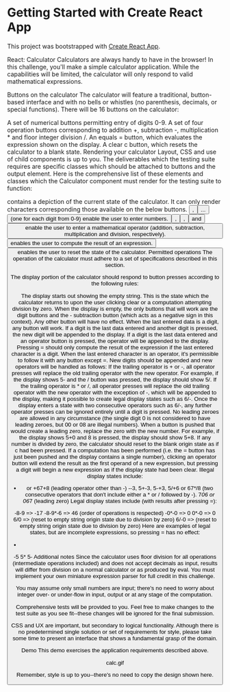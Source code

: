 # Getting Started with Create React App

This project was bootstrapped with [Create React App](https://github.com/facebook/create-react-app).

React: Calculator
Calculators are always handy to have in the browser! In this challenge, you'll make a simple calculator application. While the capabilities will be limited, the calculator will only respond to valid mathematical expressions.

Buttons on the calculator
The calculator will feature a traditional, button-based interface and with no bells or whistles (no parenthesis, decimals, or special functions). There will be 16 buttons on the calculator:

A set of numerical buttons permitting entry of digits 0-9.
A set of four operation buttons corresponding to addition +, subtraction -, multiplication * and floor integer division /.
An equals = button, which evaluates the expression shown on the display.
A clear c button, which resets the calculator to a blank state.
Rendering your calculator
Layout, CSS and use of child components is up to you. The deliverables which the testing suite requires are specific classes which should be attached to buttons and the output element. Here is the comprehensive list of these elements and classes which the Calculator component must render for the testing suite to function:

<div class="output"> contains a depiction of the current state of the calculator. It can only render characters corresponding those available on the below buttons.
<button class="digit-0">, <button class="digit-1"> ... <button class="digit-9"> (one for each digit from 0-9) enable the user to enter numbers.
<button class="op-add">, <button class="op-sub">, <button class="op-mul"> and <button class="op-div"> enable the user to enter a mathematical operator (addition, subtraction, multiplication and division, respectively).
<button class="eq"> enables the user to compute the result of an expression.
<button class="clear"> enables the user to reset the state of the calculator.
Permitted operations
The operation of the calculator must adhere to a set of specifications described in this section.

The display portion of the calculator should respond to button presses according to the following rules:

The display starts out showing the empty string. This is the state which the calculator returns to upon the user clicking clear or a computation attempting division by zero.
When the display is empty, the only buttons that will work are the digit buttons and the - subtraction button (which acts as a negative sign in this context). Any other button will have no effect.
When the last entered data is a digit, any button will work.
If a digit is the last data entered and another digit is pressed, the new digit will be appended to the display.
If a digit is the last data entered and an operator button is pressed, the operator will be appended to the display.
Pressing = should only compute the result of the expression if the last entered character is a digit.
When the last entered character is an operator, it's permissible to follow it with any button except =. New digits should be appended and new operators will be handled as follows:
If the trailing operator is + or -, all operator presses will replace the old trailing operator with the new operator. For example, if the display shows 5- and the / button was pressed, the display should show 5/.
If the trailing operator is * or /, all operator presses will replace the old trailing operator with the new operator with the exception of -, which will be appended to the display, making it possible to create legal display states such as 6/-.
Once the display enters a state with two consecutive operators such as 6/-, any further operator presses can be ignored entirely until a digit is pressed.
No leading zeroes are allowed in any circumstance (the single digit 0 is not considered to have leading zeroes, but 00 or 08 are illegal numbers). When a button is pushed that would create a leading zero, replace the zero with the new number. For example, if the display shows 5+0 and 8 is pressed, the display should show 5+8.
If any number is divided by zero, the calculator should reset to the blank origin state as if c had been pressed.
If a computation has been performed (i.e. the = button has just been pushed and the display contains a single number), clicking an operator button will extend the result as the first operand of a new expression, but pressing a digit will begin a new expression as if the display state had been clear.
Illegal display states include:

* or +67+8 (leading operator other than -)
--3, 5+-3, 5-+3, 5/+6 or 67*/8 (two consecutive operators that don't include either a * or / followed by -).
7*06 or 06*7 (leading zero)
Legal display states include (with results after pressing =):

-8-9 => -17
-8-9*-6 => 46 (order of operations is respected)
-0*-0 => 0
0*-0 => 0
6/0 => (reset to empty string origin state due to division by zero)
6/-0 => (reset to empty string origin state due to division by zero)
Here are examples of legal states, but are incomplete expressions, so pressing = has no effect:

-
-5
5*
5-
Additional notes
Since the calculator uses floor division for all operations (intermediate operations included) and does not accept decimals as input, results will differ from division on a normal calculator or as produced by eval. You must implement your own miniature expression parser for full credit in this challenge.

You may assume only small numbers are input; there's no need to worry about integer over- or under-flow in input, output or at any stage of the computation.

Comprehensive tests will be provided to you. Feel free to make changes to the test suite as you see fit--these changes will be ignored for the final submission.

CSS and UX are important, but secondary to logical functionality. Although there is no predetermined single solution or set of requirements for style, please take some time to present an interface that shows a fundamental grasp of the domain.

Demo
This demo exercises the application requirements described above.

calc.gif

Remember, style is up to you--there's no need to copy the design shown here.

